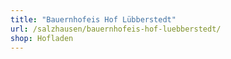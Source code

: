 ```yaml
---
title: "Bauernhofeis Hof Lübberstedt"
url: /salzhausen/bauernhofeis-hof-luebberstedt/
shop: Hofladen
---
```

